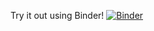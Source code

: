 Try it out using Binder! [![Binder](https://mybinder.org/badge_logo.svg)](https://mybinder.org/v2/gh/brendan0powers/hwlab/master)
